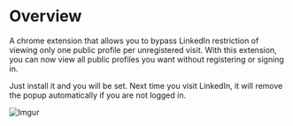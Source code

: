 # Overview

A chrome extension that allows you to bypass LinkedIn restriction of viewing only one public profile per unregistered visit. With this extension, you can now view all public profiles you want without registering or signing in.

Just install it and you will be set. Next time you visit LinkedIn, it will remove the popup automatically if you are not logged in.

![Imgur](https://i.imgur.com/MWR1K06.gif)
